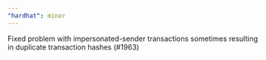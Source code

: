 ```yaml
---
"hardhat": minor
---
```


Fixed problem with impersonated-sender transactions sometimes resulting in duplicate transaction hashes (#1963)
